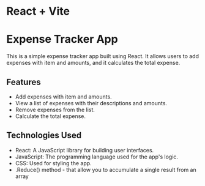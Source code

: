 # React + Vite

# Expense Tracker App

This is a simple expense tracker app built using React. It allows users to add expenses with item and amounts, and it calculates the total expense.

## Features

- Add expenses with item and amounts.
- View a list of expenses with their descriptions and amounts.
- Remove expenses from the list.
- Calculate the total expense.

## Technologies Used

- React: A JavaScript library for building user interfaces.
- JavaScript: The programming language used for the app's logic.
- CSS: Used for styling the app.
- .Reduce() method - that allow you to accumulate a single result from an array

